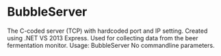 # BubbleServer
The C-coded server (TCP) with hardcoded port and IP setting.
Created using .NET VS 2013 Express. 
Used for collecting data from the beer fermentation monitor. 
Usage: BubbleServer 
No commandline parameters.
